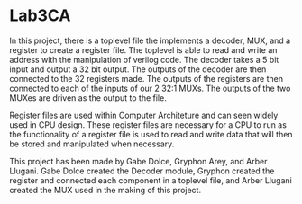# Lab3CA

In this project, there is a toplevel file the implements a decoder, MUX, and a register to create a register file. The toplevel is able to read and write an address with the manipulation of verilog code. The decoder takes a 5 bit input and output a 32 bit output. The outputs of the decoder are then connected to the 32 registers made. The outputs of the registers are then connected to each of the inputs of our 2 32:1 MUXs. The outputs of the two MUXes are driven as the output to the file.

Register files are used within Computer Architeture and can seen widely used in CPU design. These register files are necessary for a CPU to run as the functionality of a register file is used to read and write data that will then be stored and manipulated when necessary.

This project has been made by Gabe Dolce, Gryphon Arey, and Arber Llugani. Gabe Dolce created the Decoder module, Gryphon created the register and connected each component in a toplevel file, and Arber Llugani created the MUX used in the making of this project.
